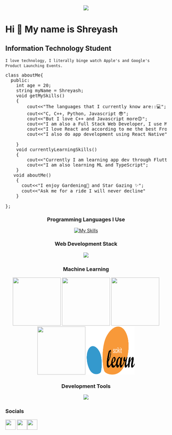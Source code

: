 <div align="center" id="header" heigth="100" width="100">
<img src="https://media.giphy.com/media/gjrYDwbjnK8x36xZIO/giphy.gif"></img>
</div>



Hi 👋 My name is Shreyash
==============================

Information Technology Student
-----------------
   
    I love technology, I literally binge watch Apple's and Google's Product Launching Events.
<pre>
class aboutMe{
  public:
    int age = 20;
    string myName = Shreyash;
    void getMySkills()
    {
        cout<<"The languages that I currently know are::💻";
        cout<<"C, C++, Python, Javascript 😎";
        cout<<"But I love C++ and Javascript more😊";
        cout<<"I am also a Full Stack Web Developer, I use MERN because who doesn't right? 😂";
        cout<<"I love React and according to me the best FrontEnd Library outThere ⚛️";;
        cout<<"I also do app development using React Native";

    }
    void currentlyLearningSkills()
    {
        cout<<"Currently I am learning app dev through Flutter";
        cout<<"I am also learning ML and TypeScript";
    }
   void aboutMe()
    {
      cout<<"I enjoy Gardening🌾 and Star Gazing ✨";
      cout<<"Ask me for a ride I will never decline"
    }

};
</pre>

<h3 align="center">Programming Languages I Use</h3>
<div align="center">

[![My Skills](https://skillicons.dev/icons?i=cpp,java,javascript,py,c,ts)](https://skillicons.dev)

</div>
 
<div> <h3 align="center">Web Development Stack</h3> </div>
<p align="center">
  <a href="https://skillicons.dev">
    <img src="https://skillicons.dev/icons?i=html,css,tailwind,bootstrap,figma,javascript,ts,react,redux,nodejs,expressjs,mongodb,mysql,firebase,git,github,pug" />
  </a>
</p>

<div> <h3 align="center">Machine Learning</h3> </div>
<p align="center">
  <img src = "https://camo.githubusercontent.com/981d48e57e23a4907cebc4eb481799b5882595ea978261f22a3e131dcd6ebee6/68747470733a2f2f70616e6461732e7079646174612e6f72672f7374617469632f696d672f70616e6461732e737667" height = 150 width = 150/> <img src = "https://raw.githubusercontent.com/numpy/numpy/main/branding/logo/primary/numpylogo.svg" height = 150 width = 150 /> <img src = "https://camo.githubusercontent.com/109927a15915074d15313889468aa9aa688de3b9e38cc4359a01f665d351114e/68747470733a2f2f6d6174706c6f746c69622e6f72672f5f7374617469632f6c6f676f322e737667" height = 150 width = 150 /> <img src ="https://raw.githubusercontent.com/mwaskom/seaborn/master/doc/_static/logo-wide-lightbg.svg" height = 150 width = 150 /> <img  src = "https://github.com/scikit-learn/scikit-learn/blob/main/doc/logos/scikit-learn-logo-without-subtitle.svg" height =150  width = 150/>
</p>
 <div> <h3 align="center">Development Tools</h3> </div>
 <div>
 <p align="center">
  <a href="https://skillicons.dev">
    <img src="https://skillicons.dev/icons?i=vscode,codepen,eclipse,vim,nvim" />
  </a>
</p>
  

 </div>

### Socials

<p align="left"> <a href="https://github.com/shreyash2503" target="_blank" rel="noreferrer"><img src="https://raw.githubusercontent.com/danielcranney/readme-generator/main/public/icons/socials/github.svg" width="32" height="32" /></a> <a href="https://www.linkedin.com/in/shreyash-tekade-84590a235" target="_blank" rel="noreferrer"><img src="https://raw.githubusercontent.com/danielcranney/readme-generator/main/public/icons/socials/linkedin.svg" width="32" height="32" /></a><a href="https://twitter.com/_shreyash__25?t=5CP6ilwzKsyy-UmeCAIJzg&s=08" target="_blank" rel="noreferrer"><img src="https://raw.githubusercontent.com/danielcranney/readme-generator/main/public/icons/socials/twitter.svg" width="32" height="32" /></a></p>


